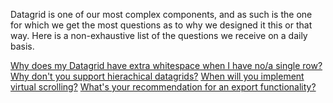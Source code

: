 Datagrid is one of our most complex components, and as such is the one for which we get the most questions
as to why we designed it this or that way. Here is a non-exhaustive list of the questions we receive on a daily basis.

[Why does my Datagrid have extra whitespace when I have no/a single row?](Datagrid-minimum-height.md)
[Why don't you support hierachical datagrids?](Hierarchical-datagrid.md)
[When will you implement virtual scrolling?](Datagrid-virtual-scrolling)
[What's your recommendation for an export functionality?](Datagrid-export.md)